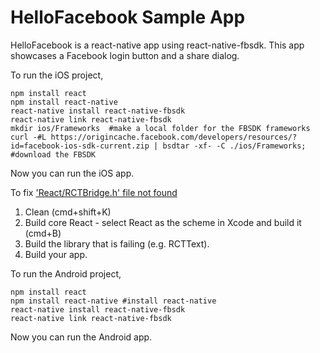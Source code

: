 # HelloFacebook Sample App
HelloFacebook is a react-native app using react-native-fbsdk.
This app showcases a Facebook login button and a share dialog.

To run the iOS project,
```shell
npm install react
npm install react-native
react-native install react-native-fbsdk
react-native link react-native-fbsdk
mkdir ios/Frameworks  #make a local folder for the FBSDK frameworks
curl -#L https://origincache.facebook.com/developers/resources/?id=facebook-ios-sdk-current.zip | bsdtar -xf- -C ./ios/Frameworks; #download the FBSDK
```
Now you can run the iOS app.

To fix ['React/RCTBridge.h' file not found](https://github.com/facebook/react-native/issues/12042#issuecomment-275025960)
 1. Clean (cmd+shift+K)
 1. Build core React - select React as the scheme in Xcode and build it (cmd+B)
 1. Build the library that is failing (e.g. RCTText).
 1. Build your app.

To run the Android project,
```shell
npm install react
npm install react-native #install react-native
react-native install react-native-fbsdk
react-native link react-native-fbsdk
```
Now you can run the Android app.
